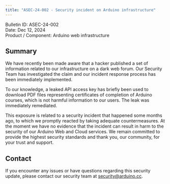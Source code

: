 ```yaml
---
title: "ASEC-24-002 - Security incident on Arduino infrastructure"
---
```


Bulletin ID: ASEC-24-002  
Date: Dec 12, 2024  
Product / Component: Arduino web infrastructure

## Summary

We have recently been made aware that a hacker published a set of information related to our infrastructure on a dark web forum. Our Security Team has investigated the claim and our incident response process has been immediately implemented.

To our knowledge, a leaked API access key has briefly been used to download PDF files representing certificates of completion of Arduino courses, which is not harmful information to our users. The leak was immediately remediated.

This exposure is related to a security incident that happened some months ago, to which we promptly reacted by taking adequate countermeasures. At the moment we have no evidence that the incident can result in harm to the security of our Arduino Web and Cloud services.
We remain committed to provide the highest security standards and thank you, our community, for your trust and support.

## Contact

If you encounter any issues or have questions regarding this security update, please contact our security team at security@arduino.cc.
